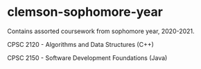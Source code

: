 # clemson-sophomore-year

Contains assorted coursework from sophomore year, 2020-2021.

CPSC 2120 - Algorithms and Data Structures (C++)

CPSC 2150 - Software Development Foundations (Java)
